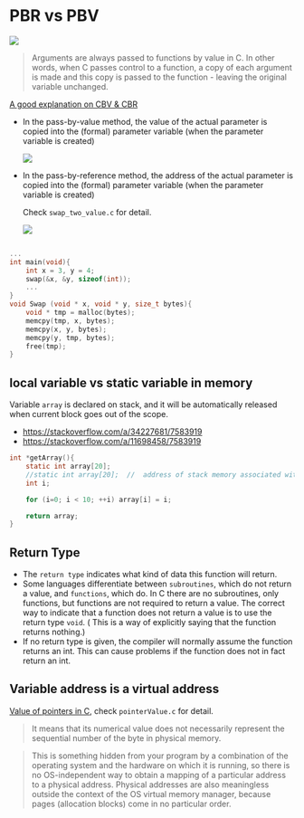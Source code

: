# PBR vs PBV

  ![](https://www.mathwarehouse.com/programming/images/pass-by-reference-vs-pass-by-value-animation.gif)

> Arguments are always passed to functions by value in C. In other words, when C passes control to a function, a copy of each argument is made and this copy is passed to the function - leaving the original variable unchanged.


[A good explanation on CBV & CBR](http://www.mathcs.emory.edu/~cheung/Courses/561/Syllabus/3-C/param-passing.html)
* In the pass-by-value method, the value of the actual parameter is copied into the (formal) parameter variable (when the parameter variable is created)

  ![](http://www.mathcs.emory.edu/~cheung/Courses/561/Syllabus/3-C/FIGS/low-level.gif)
* In the pass-by-reference method, the address of the actual parameter is copied into the (formal) parameter variable (when the parameter variable is created)

  Check `swap_two_value.c` for detail.

  ![](http://www.mathcs.emory.edu/~cheung/Courses/561/Syllabus/3-C/FIGS/low-level2.gif)



```c

...
int main(void){
    int x = 3, y = 4;
    swap(&x, &y, sizeof(int));
    ...
}
void Swap (void * x, void * y, size_t bytes){
    void * tmp = malloc(bytes);
    memcpy(tmp, x, bytes);
    memcpy(x, y, bytes);
    memcpy(y, tmp, bytes);
    free(tmp);
}

```
## local variable vs static variable in memory


Variable `array` is declared on stack, and it will be automatically released when current block goes out of the scope.

* https://stackoverflow.com/a/34227681/7583919
* https://stackoverflow.com/a/11698458/7583919

```c
int *getArray(){
    static int array[20];
    //static int array[20];  //  address of stack memory associated with local variable
    int i;

    for (i=0; i < 10; ++i) array[i] = i;

    return array;
}
```

## Return Type
* The `return type` indicates what kind of data this function will return.  
* Some languages differentiate between `subroutines`, which do not return a value, and `functions`, which do.  In C there are no subroutines, only functions, but functions are not required to return a value.  The correct way to indicate that a function does not return a value is to use the return type `void`.  ( This is a way of explicitly saying that the function returns nothing.)
* If no return type is given, the compiler will normally assume the function returns an int.  This can cause problems if the function does not in fact return an int.

## Variable address is a virtual address
[Value of pointers in C](https://stackoverflow.com/questions/39142190/value-of-pointer-in-c), check `pointerValue.c` for detail.

> It means that its numerical value does not necessarily represent the sequential number of the byte in physical memory.

> This is something hidden from your program by a combination of the operating system and the hardware on which it is running, so there is no OS-independent way to obtain a mapping of a particular address to a physical address. Physical addresses are also meaningless outside the context of the OS virtual memory manager, because pages (allocation blocks) come in no particular order.


